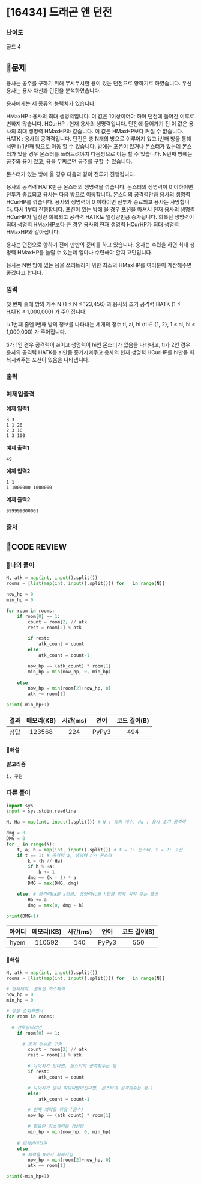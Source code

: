 # [16434] 드래곤 앤 던전

### **난이도**
골드 4
## **📝문제**
용사는 공주를 구하기 위해 무시무시한 용이 있는 던전으로 향하기로 하였습니다. 우선 용사는 용사 자신과 던전을 분석하였습니다.

용사에게는 세 종류의 능력치가 있습니다. 

HMaxHP : 용사의 최대 생명력입니다. 이 값은 1이상이어야 하며 던전에 들어간 이후로 변하지 않습니다.
HCurHP : 현재 용사의 생명력입니다. 던전에 들어가기 전 이 값은 용사의 최대 생명력 HMaxHP와 같습니다. 이 값은 HMaxHP보다 커질 수 없습니다.
HATK : 용사의 공격력입니다.
던전은 총 N개의 방으로 이루어져 있고 i번째 방을 통해서만 i+1번째 방으로 이동 할 수 있습니다. 방에는 포션이 있거나 몬스터가 있는데 몬스터가 있을 경우 몬스터를 쓰러트려야지 다음방으로 이동 할 수 있습니다. N번째 방에는 공주와 용이 있고, 용을 무찌르면 공주를 구할 수 있습니다.

몬스터가 있는 방에 올 경우 다음과 같이 전투가 진행됩니다.

용사의 공격력 HATK만큼 몬스터의 생명력을 깎습니다.
몬스터의 생명력이 0 이하이면 전투가 종료되고 용사는 다음 방으로 이동합니다.
몬스터의 공격력만큼 용사의 생명력 HCurHP를 깎습니다.
용사의 생명력이 0 이하이면 전투가 종료되고 용사는 사망합니다.
다시 1부터 진행합니다.
포션이 있는 방에 올 경우 포션을 마셔서 현재 용사의 생명력 HCurHP가 일정량 회복되고 공격력 HATK도 일정량만큼 증가됩니다. 회복된 생명력이 최대 생명력 HMaxHP보다 큰 경우 용사의 현재 생명력 HCurHP가 최대 생명력 HMaxHP와 같아집니다.

용사는 던전으로 향하기 전에 만반의 준비를 하고 있습니다. 용사는 수련을 하면 최대 생명력 HMaxHP를 늘릴 수 있는데 얼마나 수련해야 할지 고민입니다.

용사는 N번 방에 있는 용을 쓰러트리기 위한 최소의 HMaxHP를 여러분이 계산해주면 좋겠다고 합니다.
### **입력**
첫 번째 줄에 방의 개수 N (1 ≤ N  ≤ 123,456) 과 용사의 초기 공격력 HATK (1 ≤ HATK  ≤ 1,000,000) 가 주어집니다.

i+1번째 줄엔 i번째 방의 정보를 나타내는 세개의 정수 ti, ai, hi (ti ∈ {1, 2}, 1 ≤ ai, hi  ≤ 1,000,000) 가 주어집니다. 

ti가 1인 경우 공격력이 ai이고 생명력이 hi인 몬스터가 있음을 나타내고, ti가 2인 경우 용사의 공격력 HATK를 ai만큼 증가시켜주고 용사의 현재 생명력 HCurHP를 hi만큼 회복시켜주는 포션이 있음을 나타냅니다.
### **출력**

### **예제입출력**

**예제 입력1**

```
3 3
1 1 20
2 3 10
1 3 100
```

**예제 출력1**

```
49
```

**예제 입력2**

```
1 1
1 1000000 1000000
```

**예제 출력2**

```
999999000001
```

### **출처**

## **🧐CODE REVIEW**

### **🧾나의 풀이**

```python
N, atk = map(int, input().split())
rooms = [list(map(int, input().split())) for _ in range(N)]

now_hp = 0
min_hp = 0

for room in rooms:
    if room[0] == 1:
        count = room[2] // atk
        rest = room[2] % atk

        if rest:
            atk_count = count
        else:
            atk_count = count-1

        now_hp -= (atk_count) * room[1]
        min_hp = min(now_hp, 0, min_hp)
        
    else:
        now_hp = min(room[2]+now_hp, 0)
        atk += room[1]

print(-min_hp+1)
```

결과	| 메모리(KB) |	시간(ms) |	언어 |	코드 길이(B)
:----:|:-----:|:-----:|:-----:|:--------:
정답|123568|224|PyPy3|494
#### **📝해설**

**알고리즘**
```
1. 구현
```

### **다른 풀이**

```python
import sys
input = sys.stdin.readline

N, Ha = map(int, input().split()) # N : 방의 개수, Ha : 용사 초기 공격력

dmg = 0
DMG = 0
for _ in range(N):
    t, a, h = map(int, input().split()) # t = 1: 몬스터, t = 2: 포션
    if t == 1: # 공격력 a, 생명력 h인 몬스터
        k = (h // Ha)
        if h % Ha:
            k += 1
        dmg += (k - 1) * a
        DMG = max(DMG, dmg)

    else: # 공격력Ha를 a만큼, 생명력Hc를 h만큼 회복 시켜 주는 포션
        Ha += a
        dmg = max(0, dmg - h)

print(DMG+1)
```

아이디 | 메모리(KB) |	시간(ms) |	언어 |	코드 길이(B) 
:-----:|:-----:|:-----:|:----:|:--------:
hyem|110592|140|PyPy3|550
#### **📝해설**

```python
N, atk = map(int, input().split())
rooms = [list(map(int, input().split())) for _ in range(N)]

# 현재체력, 필요한 최소체력
now_hp = 0
min_hp = 0

# 방을 순회하면서
for room in rooms:

  # 전투방이라면
    if room[0] == 1:

      # 공격 횟수를 구함
        count = room[2] // atk
        rest = room[2] % atk

        # 나머지가 있다면, 몬스터의 공격횟수는 몫
        if rest:
            atk_count = count

        # 나머지가 없이 딱맞아떨어진다면, 몬스터의 공격횟수는 몫-1
        else:
            atk_count = count-1

        # 현재 체력을 깎음 (음수)
        now_hp -= (atk_count) * room[1]

        # 필요한 최소체력을 갱신함
        min_hp = min(now_hp, 0, min_hp)
    
    # 회복방이라면
    else:
      # 체력을 0까지 회복시킴
        now_hp = min(room[2]+now_hp, 0)
        atk += room[1]

print(-min_hp+1)
```